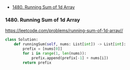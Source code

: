 - [1480. Running Sum of 1d Array](#1480-running-sum-of-1d-array)

### 1480. Running Sum of 1d Array
https://leetcode.com/problems/running-sum-of-1d-array//

```Python
class Solution:
    def runningSum(self, nums: List[int]) -> List[int]:
        prefix = [nums[0]]
        for i in range(1, len(nums)):
            prefix.append(prefix[-1] + nums[i])
        return prefix
```
